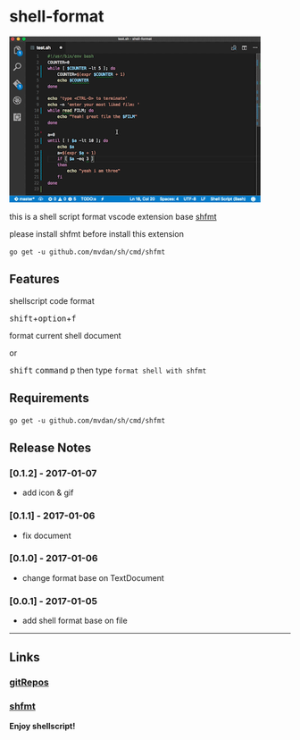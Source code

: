 # shell-format

![screenshot](./shell_format.gif)

this is a shell script format vscode extension base [shfmt](https://github.com/mvdan/sh)

please  install shfmt before install this extension

`go get -u github.com/mvdan/sh/cmd/shfmt` 
## Features
shellscript code  format

<kbd>shift</kbd>+<kbd>option</kbd>+<kbd>f</kbd> 

format current shell document

or

<kbd>shift</kbd> <kbd>command</kbd> </kbd>p</kbd> then type `format shell with shfmt`

## Requirements
`go get -u github.com/mvdan/sh/cmd/shfmt`


## Release Notes
### [0.1.2] - 2017-01-07
- add icon & gif

### [0.1.1] - 2017-01-06
- fix document

### [0.1.0] - 2017-01-06
- change format base on TextDocument

### [0.0.1] - 2017-01-05
- add shell format base on file 





-----------------------------------------------------------------------------------------------------------

## Links

### [gitRepos](https://github.com/foxundermoon/vs-shell-format)
### [shfmt](https://github.com/mvdan/sh)


**Enjoy shellscript!**